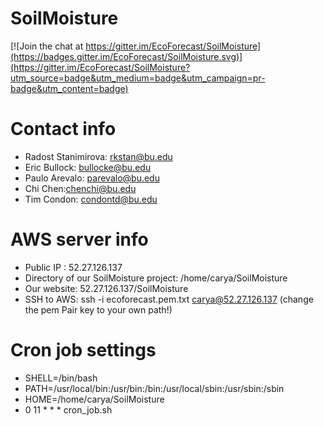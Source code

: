 SoilMoisture
=============

[![Join the chat at https://gitter.im/EcoForecast/SoilMoisture](https://badges.gitter.im/EcoForecast/SoilMoisture.svg)](https://gitter.im/EcoForecast/SoilMoisture?utm_source=badge&utm_medium=badge&utm_campaign=pr-badge&utm_content=badge)

# Contact info
- Radost Stanimirova: rkstan@bu.edu
- Eric Bullock: bullocke@bu.edu
- Paulo Arevalo: parevalo@bu.edu 
- Chi Chen:chenchi@bu.edu
- Tim Condon: condontd@bu.edu

# AWS server info 
- Public IP : 52.27.126.137
- Directory of our SoilMoisture project: /home/carya/SoilMoisture
- Our website: 52.27.126.137/SoilMoisture
- SSH to AWS: ssh -i ecoforecast.pem.txt carya@52.27.126.137  (change the pem Pair key to your own path!)

# Cron job settings 
- SHELL=/bin/bash
- PATH=/usr/local/bin:/usr/bin:/bin:/usr/local/sbin:/usr/sbin:/sbin
- HOME=/home/carya/SoilMoisture
- 0 11 * * * cron_job.sh



